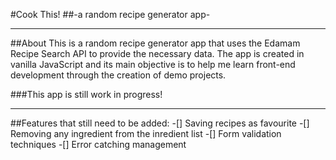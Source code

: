#Cook This!
##-a random recipe generator app-

---

##About
This is a random recipe generator app that uses the Edamam Recipe Search API to provide the necessary data. The app is created in vanilla JavaScript and its main objective is to help me learn front-end development through the creation of demo projects.

###This app is still work in progress!

---

##Features that still need to be added:
-[] Saving recipes as favourite
-[] Removing any ingredient from the inredient list
-[] Form validation techniques
-[] Error catching management
